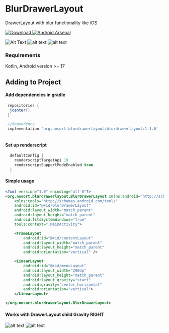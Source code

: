 # BlurDrawerLayout
DrawerLayout with blur functionality like iOS
 
 [ ![Download](https://api.bintray.com/packages/balusangem/maven/blurdrawerlayout/images/download.svg) ](https://bintray.com/balusangem/maven/blurdrawerlayout/_latestVersion)
 [![Android Arsenal](https://img.shields.io/badge/Android%20Arsenal-BlurDrawerLayout-brightgreen.svg?style=flat)](https://android-arsenal.com/details/1/7080)
 
![Alt Text](https://github.com/BALUSANGEM/BlurDrawerLayout/blob/master/blurleft.gif)
![alt text](https://github.com/BALUSANGEM/BlurDrawerLayout/blob/master/BlurScreenShot1.png)
![alt text](https://github.com/BALUSANGEM/BlurDrawerLayout/blob/master/BlurScreenshot2.png)

### Requirements
Kotlin, Android version >= 17

## Adding to Project


#### Add dependencies in gradle

```groovy
 repositories {
  jcenter()
 }
 
 //dependency
 implementation 'org.nosort.blurdrawerlayout:blurdrawerlayout:1.1.0'
 
```

#### Set up renderscript

```groovy
  defaultConfig {
    renderscriptTargetApi 19
    renderscriptSupportModeEnabled true
  }
```


#### Simple usage

```xml
<?xml version="1.0" encoding="utf-8"?>
<org.nosort.blurdrawerlayout.BlurDrawerLayout xmlns:android="http://schemas.android.com/apk/res/android"
    xmlns:tools="http://schemas.android.com/tools"
    android:id="@+id/blurDrawerLayout"
    android:layout_width="match_parent"
    android:layout_height="match_parent"
    android:fitsSystemWindows="true"
    tools:context=".MainActivity">

    <FrameLayout
        android:id="@+id/contentLayout"
        android:layout_width="match_parent"
        android:layout_height="match_parent"
        android:orientation="vertical" />

    <LinearLayout
        android:id="@+id/menuLayout"
        android:layout_width="200dp"
        android:layout_height="match_parent"
        android:layout_gravity="start"
        android:gravity="center_horizontal"
        android:orientation="vertical">
    </LinearLayout>

</org.nosort.blurdrawerlayout.BlurDrawerLayout>
```



#### Works with DrawerLayout child Gravity RIGHT

![alt text](https://github.com/BALUSANGEM/BlurDrawerLayout/blob/master/blurscreenshot3.png)
![alt text](https://github.com/BALUSANGEM/BlurDrawerLayout/blob/master/blurscreenshot4.png)



